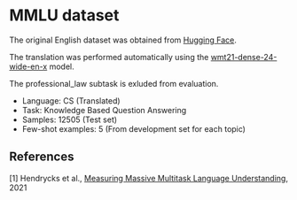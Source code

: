 # MMLU dataset

The original English dataset was obtained from [Hugging Face](https://huggingface.co/datasets/cais/mmlu).

The translation was performed automatically using the [wmt21-dense-24-wide-en-x](https://huggingface.co/facebook/wmt21-dense-24-wide-en-x) model.

The professional_law subtask is exluded from evaluation.

- Language: CS (Translated)
- Task: Knowledge Based Question Answering
- Samples: 12505 (Test set)
- Few-shot examples: 5 (From development set for each topic)

## References

[1] Hendrycks et al., [Measuring Massive Multitask Language Understanding](https://arxiv.org/abs/2009.03300), 2021
